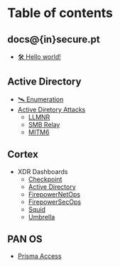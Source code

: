# Table of contents

## docs@{in}secure.pt

* [🛠 Hello world!](README.md)

## Active Directory

* [🛰 Enumeration](active-directory/enumeration.md)
* [Active Diretory Attacks]()
  * [LLMNR](active-directory/index.md)
  * [SMB Relay](./active-directory/ad_smbrelay/index.md)
  * [MITM6](./active-directory/mitm6/index.md)

## Cortex

* XDR Dashboards
  * [Checkpoint](cortex/checkpoint.md)
  * [Active Directory](cortex/activedirectory.md)
  * [FirepowerNetOps](cortex/firepowernetops.md)
  * [FirepowerSecOps](cortex/firepowersecops.md)
  * [Squid](cortex/squid.md)
  * [Umbrella](cortex/umbrella.md)

## PAN OS

* [Prisma Access](pan-os/prismaaccess.md)
